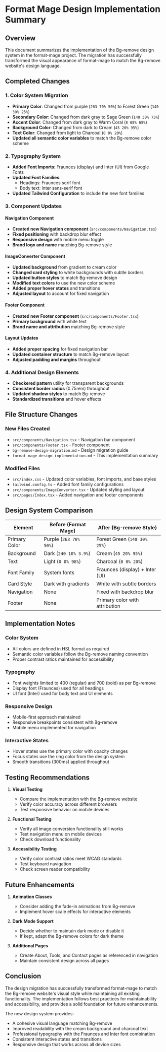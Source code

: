# Format Mage Design Implementation Summary

## Overview
This document summarizes the implementation of the Bg-remove design system in the format-mage project. The migration has successfully transformed the visual appearance of format-mage to match the Bg-remove website's design language.

## Completed Changes

### 1. Color System Migration
- **Primary Color**: Changed from purple (`263 70% 50%`) to Forest Green (`140 30% 25%`)
- **Secondary Color**: Changed from dark gray to Sage Green (`140 30% 75%`)
- **Accent Color**: Changed from dark gray to Warm Coral (`8 65% 65%`)
- **Background Color**: Changed from dark to Cream (`45 20% 95%`)
- **Text Color**: Changed from light to Charcoal (`0 0% 20%`)
- **Updated all semantic color variables** to match the Bg-remove color scheme

### 2. Typography System
- **Added Font Imports**: Fraunces (display) and Inter (UI) from Google Fonts
- **Updated Font Families**:
  - Headings: Fraunces serif font
  - Body text: Inter sans-serif font
- **Updated Tailwind Configuration** to include the new font families

### 3. Component Updates

#### Navigation Component
- **Created new Navigation component** (`src/components/Navigation.tsx`)
- **Fixed positioning** with backdrop blur effect
- **Responsive design** with mobile menu toggle
- **Brand logo and name** matching Bg-remove style

#### ImageConverter Component
- **Updated background** from gradient to cream color
- **Changed card styling** to white backgrounds with subtle borders
- **Updated button styles** to match Bg-remove design
- **Modified text colors** to use the new color scheme
- **Added proper hover states** and transitions
- **Adjusted layout** to account for fixed navigation

#### Footer Component
- **Created new Footer component** (`src/components/Footer.tsx`)
- **Primary background** with white text
- **Brand name and attribution** matching Bg-remove style

#### Layout Updates
- **Added proper spacing** for fixed navigation bar
- **Updated container structure** to match Bg-remove layout
- **Adjusted padding and margins** throughout

### 4. Additional Design Elements
- **Checkered pattern** utility for transparent backgrounds
- **Consistent border radius** (0.75rem) throughout
- **Updated shadow styles** to match Bg-remove
- **Standardized transitions** and hover effects

## File Structure Changes

### New Files Created
- `src/components/Navigation.tsx` - Navigation bar component
- `src/components/Footer.tsx` - Footer component
- `bg-remove-design-migration.md` - Design migration guide
- `format-mage-design-implementation.md` - This implementation summary

### Modified Files
- `src/index.css` - Updated color variables, font imports, and base styles
- `tailwind.config.ts` - Added font family configurations
- `src/components/ImageConverter.tsx` - Updated styling and layout
- `src/pages/Index.tsx` - Added navigation and footer components

## Design System Comparison

| Element | Before (Format Mage) | After (Bg-remove Style) |
|---------|---------------------|-------------------------|
| Primary Color | Purple (`263 70% 50%`) | Forest Green (`140 30% 25%`) |
| Background | Dark (`240 10% 3.9%`) | Cream (`45 20% 95%`) |
| Text | Light (`0 0% 98%`) | Charcoal (`0 0% 20%`) |
| Font Family | System fonts | Fraunces (display) + Inter (UI) |
| Card Style | Dark with gradients | White with subtle borders |
| Navigation | None | Fixed with backdrop blur |
| Footer | None | Primary color with attribution |

## Implementation Notes

### Color System
- All colors are defined in HSL format as required
- Semantic color variables follow the Bg-remove naming convention
- Proper contrast ratios maintained for accessibility

### Typography
- Font weights limited to 400 (regular) and 700 (bold) as per Bg-remove
- Display font (Fraunces) used for all headings
- UI font (Inter) used for body text and UI elements

### Responsive Design
- Mobile-first approach maintained
- Responsive breakpoints consistent with Bg-remove
- Mobile menu implemented for navigation

### Interactive States
- Hover states use the primary color with opacity changes
- Focus states use the ring color from the design system
- Smooth transitions (300ms) applied throughout

## Testing Recommendations

1. **Visual Testing**
   - Compare the implementation with the Bg-remove website
   - Verify color accuracy across different browsers
   - Test responsive behavior on mobile devices

2. **Functional Testing**
   - Verify all image conversion functionality still works
   - Test navigation menu on mobile devices
   - Check download functionality

3. **Accessibility Testing**
   - Verify color contrast ratios meet WCAG standards
   - Test keyboard navigation
   - Check screen reader compatibility

## Future Enhancements

1. **Animation Classes**
   - Consider adding the fade-in animations from Bg-remove
   - Implement hover scale effects for interactive elements

2. **Dark Mode Support**
   - Decide whether to maintain dark mode or disable it
   - If kept, adapt the Bg-remove colors for dark theme

3. **Additional Pages**
   - Create About, Tools, and Contact pages as referenced in navigation
   - Maintain consistent design across all pages

## Conclusion

The design migration has successfully transformed format-mage to match the Bg-remove website's visual style while maintaining all existing functionality. The implementation follows best practices for maintainability and accessibility, and provides a solid foundation for future enhancements.

The new design system provides:
- A cohesive visual language matching Bg-remove
- Improved readability with the cream background and charcoal text
- Professional typography with the Fraunces and Inter font combination
- Consistent interactive states and transitions
- Responsive design that works across all device sizes